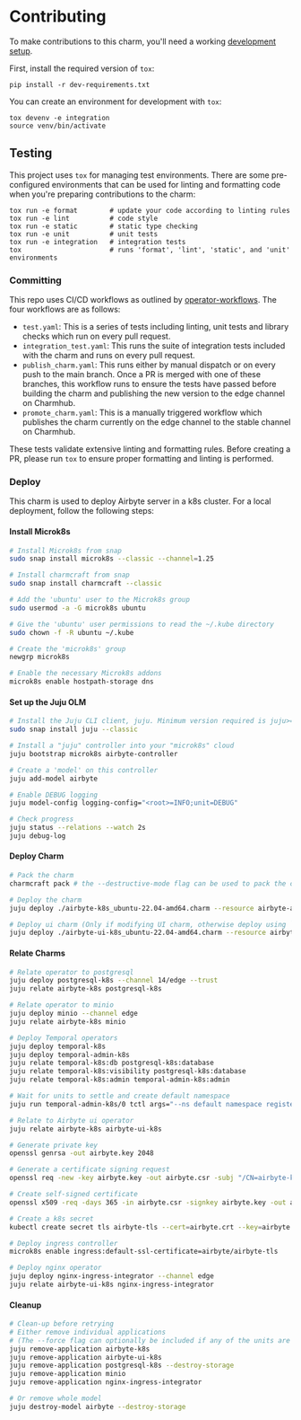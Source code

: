 # Contributing

To make contributions to this charm, you'll need a working
[development setup](https://juju.is/docs/sdk/dev-setup).

First, install the required version of `tox`:

```shell
pip install -r dev-requirements.txt
```

You can create an environment for development with `tox`:

```shell
tox devenv -e integration
source venv/bin/activate
```

## Testing

This project uses `tox` for managing test environments. There are some
pre-configured environments that can be used for linting and formatting code
when you're preparing contributions to the charm:

```shell
tox run -e format        # update your code according to linting rules
tox run -e lint          # code style
tox run -e static        # static type checking
tox run -e unit          # unit tests
tox run -e integration   # integration tests
tox                      # runs 'format', 'lint', 'static', and 'unit' environments
```

### Committing

This repo uses CI/CD workflows as outlined by
[operator-workflows](https://github.com/canonical/operator-workflows). The four
workflows are as follows:

- `test.yaml`: This is a series of tests including linting, unit tests and
  library checks which run on every pull request.
- `integration_test.yaml`: This runs the suite of integration tests included
  with the charm and runs on every pull request.
- `publish_charm.yaml`: This runs either by manual dispatch or on every
  push to the main branch. Once a PR is merged
  with one of these branches, this workflow runs to ensure the tests have passed
  before building the charm and publishing the new version to the edge channel
  on Charmhub.
- `promote_charm.yaml`: This is a manually triggered workflow which publishes
  the charm currently on the edge channel to the stable channel on Charmhub.

These tests validate extensive linting and formatting rules. Before creating a
PR, please run `tox` to ensure proper formatting and linting is performed.

### Deploy

This charm is used to deploy Airbyte server in a k8s cluster. For a local
deployment, follow the following steps:

#### Install Microk8s

```bash
# Install Microk8s from snap
sudo snap install microk8s --classic --channel=1.25

# Install charmcraft from snap
sudo snap install charmcraft --classic

# Add the 'ubuntu' user to the Microk8s group
sudo usermod -a -G microk8s ubuntu

# Give the 'ubuntu' user permissions to read the ~/.kube directory
sudo chown -f -R ubuntu ~/.kube

# Create the 'microk8s' group
newgrp microk8s

# Enable the necessary Microk8s addons
microk8s enable hostpath-storage dns
```

#### Set up the Juju OLM

```bash
# Install the Juju CLI client, juju. Minimum version required is juju>=3.1.
sudo snap install juju --classic

# Install a "juju" controller into your "microk8s" cloud
juju bootstrap microk8s airbyte-controller

# Create a 'model' on this controller
juju add-model airbyte

# Enable DEBUG logging
juju model-config logging-config="<root>=INFO;unit=DEBUG"

# Check progress
juju status --relations --watch 2s
juju debug-log
```

#### Deploy Charm

```bash
# Pack the charm
charmcraft pack # the --destructive-mode flag can be used to pack the charm using the current host.

# Deploy the charm
juju deploy ./airbyte-k8s_ubuntu-22.04-amd64.charm --resource airbyte-api-server=airbyte/airbyte-api-server:0.60.0 --resource airbyte-bootloader=airbyte/bootloader:0.60.0 --resource airbyte-connector-builder-server=airbyte/connector-builder-server:0.60.0 --resource airbyte-cron=airbyte/cron:0.60.0 --resource airbyte-pod-sweeper=bitnami/kubectl:1.29.4 --resource airbyte-server=airbyte/server:0.60.0 --resource airbyte-workers=airbyte/worker:0.60.0

# Deploy ui charm (Only if modifying UI charm, otherwise deploy using `juju deploy airbyte-ui-k8s --channel edge`)
juju deploy ./airbyte-ui-k8s_ubuntu-22.04-amd64.charm --resource airbyte-webapp=airbyte/webapp:0.60.0
```

#### Relate Charms

```bash
# Relate operator to postgresql
juju deploy postgresql-k8s --channel 14/edge --trust
juju relate airbyte-k8s postgresql-k8s

# Relate operator to minio
juju deploy minio --channel edge
juju relate airbyte-k8s minio

# Deploy Temporal operators
juju deploy temporal-k8s
juju deploy temporal-admin-k8s
juju relate temporal-k8s:db postgresql-k8s:database
juju relate temporal-k8s:visibility postgresql-k8s:database
juju relate temporal-k8s:admin temporal-admin-k8s:admin

# Wait for units to settle and create default namespace
juju run temporal-admin-k8s/0 tctl args="--ns default namespace register -rd 3"

# Relate to Airbyte ui operator
juju relate airbyte-k8s airbyte-ui-k8s

# Generate private key
openssl genrsa -out airbyte.key 2048

# Generate a certificate signing request
openssl req -new -key airbyte.key -out airbyte.csr -subj "/CN=airbyte-k8s"

# Create self-signed certificate
openssl x509 -req -days 365 -in airbyte.csr -signkey airbyte.key -out airbyte.crt -extfile <(printf "subjectAltName=DNS:airbyte-k8s")

# Create a k8s secret
kubectl create secret tls airbyte-tls --cert=airbyte.crt --key=airbyte.key

# Deploy ingress controller
microk8s enable ingress:default-ssl-certificate=airbyte/airbyte-tls

# Deploy nginx operator
juju deploy nginx-ingress-integrator --channel edge
juju relate airbyte-ui-k8s nginx-ingress-integrator
```

#### Cleanup

```bash
# Clean-up before retrying
# Either remove individual applications 
# (The --force flag can optionally be included if any of the units are in error state)
juju remove-application airbyte-k8s
juju remove-application airbyte-ui-k8s
juju remove-application postgresql-k8s --destroy-storage
juju remove-application minio
juju remove-application nginx-ingress-integrator

# Or remove whole model
juju destroy-model airbyte --destroy-storage
```
